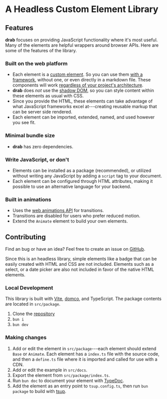 # A Headless Custom Element Library

## Features

**drab** focuses on providing JavaScript functionality where it's most useful. Many of the elements are helpful wrappers around browser APIs. Here are some of the features of the library.

### Built on the web platform

- Each element is a [custom element](https://developer.mozilla.org/en-US/docs/Web/API/Web_components/Using_custom_elements). So you can use them [with a framework](http://drab.robino.dev/getting-started/#frameworks), without one, or even directly in a markdown file. These components will work [regardless of your project's architecture](https://jakelazaroff.com/words/web-components-will-outlive-your-javascript-framework/).
- **drab** does _not_ use the [shadow DOM](https://developer.mozilla.org/en-US/docs/Web/API/Web_components/Using_shadow_DOM), so you can style content within these elements as usual with CSS.
- Since you provide the HTML, these elements can take advantage of what JavaScript frameworks excel at---creating reusable markup that can be server side rendered.
- Each element can be imported, extended, named, and used however you see fit.

### Minimal bundle size

- **drab** has zero dependencies.

### Write JavaScript, or don't

- Elements can be installed as a package (recommended), or utilized without writing any JavaScript by adding a `script` tag to your document.
- Each element can be configured through HTML attributes, making it possible to use an alternative language for your backend.

### Built in animations

- Uses the [web animations API](https://developer.mozilla.org/en-US/docs/Web/API/Web_Animations_API) for transitions.
- Transitions are disabled for users who prefer reduced motion.
- Extend the `Animate` element to build your own elements.

## Contributing

Find an bug or have an idea? Feel free to create an issue on [GitHub](https://github.com/rossrobino/drab).

Since this is an headless library, simple elements like a badge that can be easily created with HTML and CSS are not included. Elements such as a select, or a date picker are also not included in favor of the native HTML elements.

### Local Development

This library is built with [Vite](https://vitejs.dev), [domco](https://domco.robino.dev), and TypeScript. The package contents are located in `src/package`.

1. Clone the [repository](https://github.com/rossrobino/drab)
2. `bun i`
3. `bun dev`

### Making changes

1. Add or edit the element in `src/package`---each element should extend `Base` or `Animate`. Each element has a `index.ts` file with the source code, and then a `define.ts` file where it is imported and called for use with a CDN.
2. Add or edit the example in `src/docs`.
3. Export the element from `src/package/index.ts`.
4. Run `bun doc` to document your element with [TypeDoc](https://typedoc.org/).
5. Add the element as an entry point to `tsup.config.ts`, then run `bun package` to build with [tsup](https://tsup.egoist.dev/).
